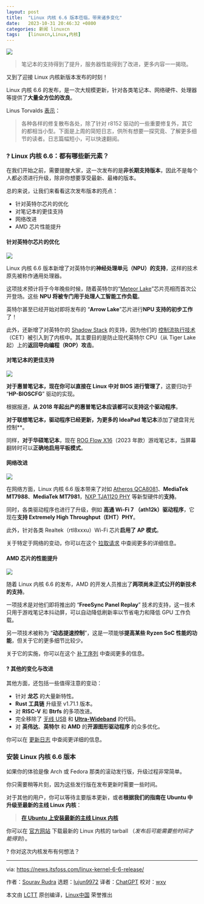 ```yaml
---
layout: post
title:	"Linux 内核 6.6 版本莅临，带来诸多变化"
date:	2023-10-31 20:46:32 +0800 
categories:	新闻 linuxcn 
tags:	[linuxcn,Linux,内核]
---
```



![](/Asserts/Images/album/202310/31/204603jy3e8ezhtyehn9po.jpg)



> 
> 笔记本的支持得到了提升，服务器性能得到了改进，更多内容一一揭晓。
> 
> 
> 


又到了迎接 Linux 内核新版本发布的时刻！


Linux 内核 6.6 的发布，是一次大规模更新，针对各类笔记本、网络硬件、处理器等提供了**大量全方位的改良**。


Linus Torvalds [表示](https://lkml.iu.edu/hypermail/linux/kernel/2310.3/06370.html)：



> 
> 各种各样的修复散布各处，除了针对 r8152 驱动的一些重要修复外，其它的都相当小型。下面是上周的简短日志，供所有想要一探究竟、了解更多细节的读者。日志篇幅短小，可以快速翻阅。
> 
> 
> 


### ? Linux 内核 6.6：都有哪些新元素？


在我们开始之前，需要提醒大家，这一次发布的是**非长期支持版本**，因此不是每个人都必须进行升级，除非你想要享受最新、最棒的版本。


总的来说，让我们来看看这次发布版本的亮点：


* 针对英特尔芯片的优化
* 对笔记本的更佳支持
* 网络改进
* AMD 芯片性能提升


#### 针对英特尔芯片的优化


![](/Asserts/Images/album/202310/31/204634alrzd80mebeztnnp.png)


Linux 内核 6.6 版本新增了对英特尔的**神经处理单元（NPU）的支持**，这样的技术原先被称作通用处理器。


这项技术预计将于今年晚些时候，随着英特尔的“[Meteor Lake](https://www.intel.com/content/www/us/en/content-details/788851/meteor-lake-architecture-overview.html)”芯片亮相而首次公开登场。这些 **NPU 将被专门用于处理人工智能工作负载**。


英特尔甚至已经开始对即将发布的 “**Arrow Lake**”芯片进行**NPU 支持的初步工作**了！


此外，还新增了对英特尔的 [Shadow Stack](https://en.wikipedia.org/wiki/Shadow_stack) 的支持，因为他们的 [控制流执行技术](https://www.intel.com/content/www/us/en/developer/articles/technical/technical-look-control-flow-enforcement-technology.html)（CET）被引入到了内核中。其主要目的是防止现代英特尔 CPU（从 Tiger Lake 起）上的**返回导向编程（ROP）攻击**。


#### 对笔记本的更佳支持


![](/Asserts/Images/album/202310/31/204635nb3btutx6bhmx03e.png)


**对于惠普笔记本，现在你可以直接在 Linux 中对 BIOS 进行管理了**，这要归功于 “**HP-BIOSCFG**” 驱动的实现。


根据报道，**从 2018 年起出产的惠普笔记本应该都可以支持这个驱动程序**。


**对于联想笔记本，驱动程序已经更新，为更多的 IdeaPad 笔记本**添加了键盘背光控制\*\*。


同样，**对于华硕笔记本**，现在 [ROG Flow X16](https://rog.asus.com/laptops/rog-flow/rog-flow-x16-2023-series/spec/)（2023 年款）游戏笔记本，当屏幕翻转时可以**正确地启用平板模式**。


#### 网络改进


![](/Asserts/Images/album/202310/31/204636x5yq5ndv5spg5gbv.png)


在网络方面，Linux 内核 6.6 版本带来了对如 [Atheros QCA8081](https://www.qualcomm.com/products/internet-of-things/networking/wi-fi-networks/qca8081)、**MediaTek MT7988**、**MediaTek MT7981**，[NXP TJA1120 PHY](https://www.nxp.com/products/interfaces/ethernet-/automotive-ethernet-phys/tja1120-automotive-ethernet-phy-1000base-t1-asil-b-and-tc-10:TJA1120) 等新型硬件的**支持**。


同时，各类驱动程序也进行了升级，例如 **高通 Wi-Fi 7 （ath12k）驱动程序**，它现在**支持 Extremely High Throughput（EHT）PHY**。


此外，针对各类 Realtek（rtl8xxxu）Wi-Fi 芯片**启用了 AP 模式**。


关于特定于网络的变动，你可以在这个 [拉取请求](https://lore.kernel.org/lkml/20230829125950.39432-1-pabeni@redhat.com/) 中查阅更多的详细信息。


#### AMD 芯片的性能提升


![](/Asserts/Images/album/202310/31/204636mjfmj7zluojsbuob.png)


随着 Linux 内核 6.6 的发布，AMD 的开发人员推出了**两项尚未正式公开的新技术的支持**。


一项技术是对他们即将推出的 “**FreeSync Panel Replay**” 技术的支持，这一技术只用于游戏笔记本抖动屏，可以自动降低刷新率以节省电力和降低 GPU 工作负载。


另一项技术被称为 “**动态提速控制**”，这是一项能够**提高某些 Ryzen SoC 性能的功能**，但关于它的更多细节比较少。


关于它的实施，你可以在这个 [补丁序列](https://lore.kernel.org/lkml/20230420163140.14940-1-mario.limonciello@amd.com/T/#m38ab23d70d213ceb67440168b3f71ad2be3aa564) 中查阅更多的信息。


#### ?️ 其他的变化与改进


其他方面，还包括一些值得注意的变动：


* 针对 **龙芯** 的大量新特性。
* **Rust 工具链** 升级至 v1.71.1 版本。
* 对 **RISC-V** 和 **Btrfs** 的多项改进。
* 完全移除了 [无线 USB](https://en.wikipedia.org/wiki/Wireless_USB) 和 [**Ultra-Wideband**](https://en.wikipedia.org/wiki/Ultra-wideband) 的代码。
* 对 **英伟达**、**英特尔** 和 **AMD** 的**开源图形驱动程序** 的众多优化。


你可以在 [更新日志](https://cdn.kernel.org/pub/linux/kernel/v6.x/ChangeLog-6.6) 中查阅更详细的信息。


### 安装 Linux 内核 6.6 版本


如果你的体验是像 Arch 或 Fedora 那类的滚动发行版，升级过程非常简单。


你只需要稍等片刻，因为这些发行版在发布更新时需要一些时间。


对于其他的用户，你可以等待主要版本更新，或者**根据我们的指南在 Ubuntu 中升级至最新的主线 Linux 内核**：



> 
> **[在 Ubuntu 上安装最新的主线 Linux 内核](https://itsfoss.com/upgrade-linux-kernel-ubuntu/)**
> 
> 
> 


你可以在 [官方网站](https://www.kernel.org/) 下载最新的 Linux 内核的 tarball （*发布后可能需要些时间才能得到*）。


? 你对这次内核发布有何想法？




---


via: <https://news.itsfoss.com/linux-kernel-6-6-release/>


作者：[Sourav Rudra](https://news.itsfoss.com/author/sourav/) 选题：[lujun9972](https://github.com/lujun9972) 译者：[ChatGPT](https://linux.cn/lctt/ChatGPT) 校对：[wxy](https://github.com/wxy)


本文由 [LCTT](https://github.com/LCTT/TranslateProject) 原创编译，[Linux中国](https://linux.cn/) 荣誉推出
